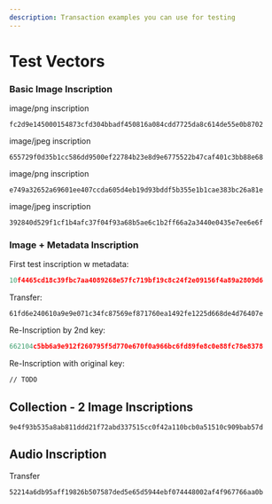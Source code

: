 ```yaml
---
description: Transaction examples you can use for testing
---
```


# Test Vectors

### Basic Image Inscription

image/png inscription

```
fc2d9e145000154873cfd304bbadf450816a084cdd7725da8c614de55e0b8702
```

image/jpeg inscription

```
655729f0d35b1cc586dd9500ef22784b23e8d9e6775522b47caf401c3bb88e68
```

image/png inscription

```
e749a32652a69601ee407ccda605d4eb19d93bddf5b355e1b1cae383bc26a81e
```

image/jpeg inscription

```
392840d529f1cf1b4afc37f04f93a68b5ae6c1b2ff66a2a3440e0435e7ee6e6f
```

### Image + Metadata Inscription

First test inscription w metadata:

```typescript
10f4465cd18c39fbc7aa4089268e57fc719bf19c8c24f2e09156f4a89a2809d6
```

Transfer:

```
61fd6e240610a9e9e071c34fc87569ef871760ea1492fe1225d668de4d76407e
```

Re-Inscription by 2nd key:

```typescript
662104c5bb6a9e912f260795f5d770e670f0a966bc6fd89fe8c0e88fc78e8378
```

Re-Inscription with original key:

```
// TODO
```

## Collection - 2 Image Inscriptions

```
9e4f93b535a8ab811ddd21f72abd337515cc0f42a110bcb0a51510c909bab57d
```

## Audio Inscription

Transfer

```
52214a6db95aff19826b507587ded5e65d5944ebf074448002af4f967766aa0b
```
